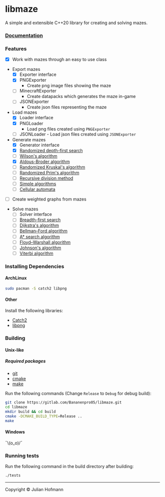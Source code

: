 # libmaze

A simple and extensible C++20 library for creating and solving mazes.

### [Documentation](docs/Home.md)

### Features

- [x] Work with mazes through an easy to use class
- Export mazes
  - [x] Exporter interface
  - [x] PNGExporter
    - Create png image files showing the maze
  - [ ] MinecraftExporter
    - Create datapacks which generates the maze in-game
  - [ ] JSONExporter
    - Create json files representing the maze
- Load mazes
  - [x] Loader interface
  - [x] PNGLoader
    - Load png files created using `PNGExporter`
  - [ ] JSONLoader
        - Load json files created using `JSONExporter`
- Generate mazes
  - [x] Generator interface
  - [x] [Randomized depth-first search](https://www.wikiwand.com/en/Maze_generation_algorithm#Randomized_depth-first_search)
  - [ ] [Wilson's algorithm](https://www.wikiwand.com/en/Maze_generation_algorithm#Wilson's_algorithm)
  - [x] [Aldous-Broder algorithm](https://www.wikiwand.com/en/Maze_generation_algorithm#Aldous-Broder_algorithm)
  - [ ] [Randomized Kruskal's algorithm](https://www.wikiwand.com/en/Maze_generation_algorithm#Randomized_Kruskal's_algorithm)
  - [ ] [Randomized Prim's algorithm](https://www.wikiwand.com/en/Maze_generation_algorithm#Randomized_Prim's_algorithm)
  - [ ] [Recursive division method](https://www.wikiwand.com/en/Maze_generation_algorithm#Recursive_division_method)
  - [ ] [Simple algorithms](https://www.wikiwand.com/en/Maze_generation_algorithm#Simple_algorithms)
  - [ ] [Cellular automata](https://www.wikiwand.com/en/Maze_generation_algorithm#Cellular_automaton_algorithms)
- [ ] Create weighted graphs from mazes
- Solve mazes
  - [ ] Solver interface
  - [ ] [Breadth-first search](https://www.wikiwand.com/en/Breadth-first_search)
  - [ ] [Dijkstra's algorithm](https://www.wikiwand.com/en/Dijkstra's_algorithm)
  - [ ] [Bellman–Ford algorithm](https://www.wikiwand.com/en/Bellman–Ford_algorithm)
  - [ ] [A* search algorithm](https://www.wikiwand.com/en/A*_search_algorithm)
  - [ ] [Floyd–Warshall algorithm](https://www.wikiwand.com/en/Floyd-Warshall_algorithm)
  - [ ] [Johnson's algorithm](https://www.wikiwand.com/en/Johnson's_algorithm)
  - [ ] [Viterbi algorithm](https://www.wikiwand.com/en/Viterbi_algorithm)

### Installing Dependencies

#### ArchLinux

```sh
sudo pacman -S catch2 libpng
```

#### Other

Install the following libraries:

- [Catch2](https://github.com/catchorg/Catch2/tree/v2.x)
- [libpng](http://www.libpng.org/pub/png/libpng.html)

### Building

#### Unix-like

##### Required packages

- [git](https://git-scm.com/)
- [cmake](https://cmake.org/)
- [make](https://www.gnu.org/software/make/)

Run the following commands (Change `Release` to `Debug` for debug build):

```sh
git clone https://gitlab.com/Bananenpro05/libmaze.git
cd libmaze
mkdir build && cd build
cmake -DCMAKE_BUILD_TYPE=Release ..
make
```

#### Windows

¯\\(o_o)/¯

### Running tests

Run the following command in the build directory after building:

```sh
./tests
```

---
Copyright © Julian Hofmann
